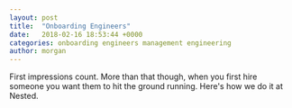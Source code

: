 ```yaml
---
layout: post
title:  "Onboarding Engineers"
date:   2018-02-16 18:53:44 +0000
categories: onboarding engineers management engineering
author: morgan
---
```


First impressions count. More than that though, when you first hire someone you want them to hit the ground running. Here's how we do it at Nested.
